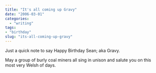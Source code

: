 ```yaml
---
title: "It's all coming up Gravy"
date: "2006-03-01"
categories: 
  - "writing"
tags:
- "birthday"
slug: "its-all-coming-up-gravy"
---
```


Just a quick note to say Happy Birthday Sean; aka Gravy.

May a group of burly coal miners all sing in unison and salute you on this most very Welsh of days.
